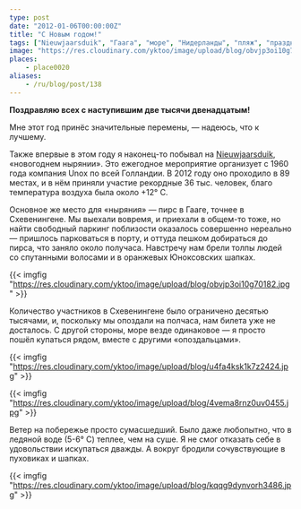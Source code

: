 ```yaml
---
type: post
date: "2012-01-06T00:00:00Z"
title: "С Новым годом!"
tags: ["Nieuwjaarsduik", "Гаага", "море", "Нидерланды", "пляж", "праздники"]
image: "https://res.cloudinary.com/yktoo/image/upload/blog/obvjp3oi10g70182.jpg"
places:
    - place0020
aliases:
    - /ru/blog/post/138
---
```


**Поздравляю всех с наступившим две тысячи двенадцатым!**

Мне этот год принёс значительные перемены, — надеюсь, что к лучшему.

<!--more-->

Также впервые в этом году я наконец-то побывал на [Nieuwjaarsduik](http://www.unox.nl/nl/event/nieuwjaarsduik), «новогоднем нырянии». Это ежегодное мероприятие организует с 1960 года компания Unox по всей Голландии. В 2012 году оно проходило в 89 местах, и в нём приняли участие рекордные 36 тыс. человек, благо температура воздуха была около +12° C.

Основное же место для «ныряния» — пирс в Гааге, точнее в Схевенингене. Мы выехали вовремя, и приехали в общем-то тоже, но найти свободный паркинг поблизости оказалось совершенно нереально — пришлось парковаться в порту, и оттуда пешком добираться до пирса, что заняло около получаса. Навстречу нам брели толпы людей со спутанными волосами и в оранжевых Юноксовских шапках.

{{< imgfig "https://res.cloudinary.com/yktoo/image/upload/blog/obvjp3oi10g70182.jpg" >}}

Количество участников в Схевенингене было ограничено десятью тысячами, и, поскольку мы опоздали на полчаса, нам билета уже не досталось. С другой стороны, море везде одинаковое — я просто пошёл купаться рядом, вместе с другими «опоздальцами».

{{< imgfig "https://res.cloudinary.com/yktoo/image/upload/blog/u4fa4ksk1k7z2424.jpg" >}}

{{< imgfig "https://res.cloudinary.com/yktoo/image/upload/blog/4vema8rnz0uv0455.jpg" >}}

Ветер на побережье просто сумасшедший. Было даже любопытно, что в ледяной воде (5-6° C) теплее, чем на суше. Я не смог отказать себе в удовольствии искупаться дважды. А вокруг бродили сочувствующие в пуховиках и шапках.

{{< imgfig "https://res.cloudinary.com/yktoo/image/upload/blog/kqqg9dynvorh3486.jpg" >}}
